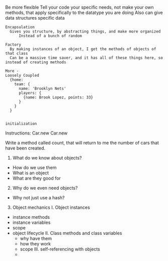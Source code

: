 Be more flexible
  Tell your code your specific needs, not
    make your own methods, that apply specifically to the datatype you are doing
    Also can give data structures specific data


    Encapsulation
      Gives you structure, by abstracting things, and make more organized
          Instead of a bunch of random

    Factory
      By making instances of an object, I get the methods of objects of that class
      Can be a massive time saver, and it has all of these things here, so instead of creating methods

    More -
    Loosely Coupled
      {home:
        team: {
          name: 'Brooklyn Nets'
          players: {
            {name: Brook Lopez, points: 33}
          }
        }
      }


    initialization

Instructions:
  Car.new
  Car.new

  Write a method called count, that will return to me the number of cars that have been created.

1. What do we know about objects?
  - How do we use them
  - What is an object
  - What are they good for
2. Why do we even need objects?
  - Why not just use a hash?
3. Object mechanics
  I. Object instances
  - instance methods
  - instance variables
  - scope
  - object lifecycle
  II. Class methods and class variables
    - why have them
    - how they work
    - scope
  III. self-referencing with objects
    -
